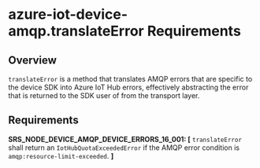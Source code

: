 # azure-iot-device-amqp.translateError Requirements

## Overview
`translateError` is a method that translates AMQP errors that are specific to the device SDK into Azure IoT Hub errors, effectively abstracting the error that is returned to the SDK user of from the transport layer.

## Requirements

**SRS_NODE_DEVICE_AMQP_DEVICE_ERRORS_16_001: [** `translateError` shall return an `IotHubQuotaExceededError` if the AMQP error condition is `amqp:resource-limit-exceeded`. **]**